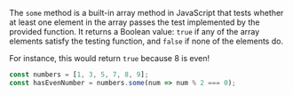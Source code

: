 The `some` method is a built-in array method in JavaScript that tests whether at least one element in the array passes the test implemented by the provided function. It returns a Boolean value: `true` if any of the array elements satisfy the testing function, and `false` if none of the elements do.

For instance, this would return `true` because 8 is even!
```js
const numbers = [1, 3, 5, 7, 8, 9];
const hasEvenNumber = numbers.some(num => num % 2 === 0); 
```